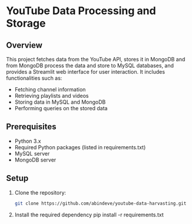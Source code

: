 # YouTube Data Processing and Storage

## Overview

This project fetches data from the YouTube API, stores it in MongoDB and from  MongoDB process the data and store to MySQL  databases, and provides a Streamlit web interface for user interaction. It includes functionalities such as:

- Fetching channel information
- Retrieving playlists and videos
- Storing data in MySQL and MongoDB
- Performing queries on the stored data

## Prerequisites

- Python 3.x
- Required Python packages (listed in requirements.txt)
- MySQL server
- MongoDB server

## Setup

1. Clone the repository:

   ```bash
   git clone https://github.com/abindeve/youtube-data-harvasting.git
2. Install the required dependency
        pip install -r requirements.txt 
